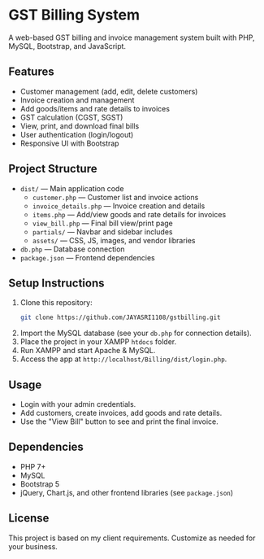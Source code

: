 # GST Billing System

A web-based GST billing and invoice management system built with PHP, MySQL, Bootstrap, and JavaScript.

## Features
- Customer management (add, edit, delete customers)
- Invoice creation and management
- Add goods/items and rate details to invoices
- GST calculation (CGST, SGST)
- View, print, and download final bills
- User authentication (login/logout)
- Responsive UI with Bootstrap

## Project Structure
- `dist/` — Main application code
  - `customer.php` — Customer list and invoice actions
  - `invoice_details.php` — Invoice creation and details
  - `items.php` — Add/view goods and rate details for invoices
  - `view_bill.php` — Final bill view/print page
  - `partials/` — Navbar and sidebar includes
  - `assets/` — CSS, JS, images, and vendor libraries
- `db.php` — Database connection
- `package.json` — Frontend dependencies

## Setup Instructions
1. Clone this repository:
   ```sh
   git clone https://github.com/JAYASRI1108/gstbilling.git
   ```
2. Import the MySQL database (see your `db.php` for connection details).
3. Place the project in your XAMPP `htdocs` folder.
4. Run XAMPP and start Apache & MySQL.
5. Access the app at `http://localhost/Billing/dist/login.php`.

## Usage
- Login with your admin credentials.
- Add customers, create invoices, add goods and rate details.
- Use the "View Bill" button to see and print the final invoice.

## Dependencies
- PHP 7+
- MySQL
- Bootstrap 5
- jQuery, Chart.js, and other frontend libraries (see `package.json`)

## License
This project is based on my client requirements. Customize as needed for your business.

